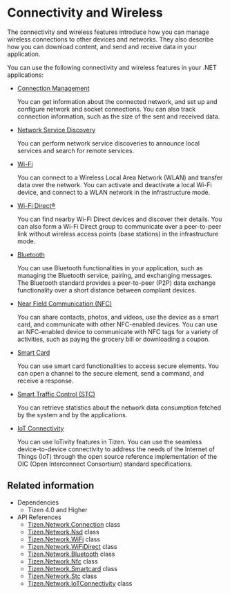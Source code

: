 # Connectivity and Wireless

The connectivity and wireless features introduce how you can manage wireless connections to other devices and networks. They also describe how you can download content, and send and receive data in your application.

You can use the following connectivity and wireless features in your .NET applications:

-   [Connection Management](connection.md)

    You can get information about the connected network, and set up and configure network and socket connections. You can also track connection information, such as the size of the sent and received data.

-   [Network Service Discovery](nsd.md)

    You can perform network service discoveries to announce local services and search for remote services.

-   [Wi-Fi](wifi.md)

    You can connect to a Wireless Local Area Network (WLAN) and transfer data over the network. You can activate and deactivate a local Wi-Fi device, and connect to a WLAN network in the infrastructure mode.

-   [Wi-Fi Direct®](wifi-direct.md)

    You can find nearby Wi-Fi Direct devices and discover their details. You can also form a Wi-Fi Direct group to communicate over a peer-to-peer link without wireless access points (base stations) in the infrastructure mode.

-   [Bluetooth](bluetooth.md)

    You can use Bluetooth functionalities in your application, such as managing the Bluetooth service, pairing, and exchanging messages. The Bluetooth standard provides a peer-to-peer (P2P) data exchange functionality over a short distance between compliant devices.

-   [Near Field Communication (NFC)](nfc.md)

    You can share contacts, photos, and videos, use the device as a smart card, and communicate with other NFC-enabled devices. You can use an NFC-enabled device to communicate with NFC tags for a variety of activities, such as paying the grocery bill or downloading a coupon.

-   [Smart Card](smartcard.md)

    You can use smart card functionalities to access secure elements. You can open a channel to the secure element, send a command, and receive a response.

-   [Smart Traffic Control (STC)](stc.md)

    You can retrieve statistics about the network data consumption fetched by the system and by the applications.

-   [IoT Connectivity](iotcon.md)

    You can use IoTivity features in Tizen. You can use the seamless device-to-device connectivity to address the needs of the Internet of Things (IoT) through the open source reference implementation of the OIC (Open Interconnect Consortium) standard specifications.

## Related information
- Dependencies
    -   Tizen 4.0 and Higher
- API References
    - [Tizen.Network.Connection](/application/dotnet/api/TizenFX/latest/api/Tizen.Network.Connection.html) class
    - [Tizen.Network.Nsd](/application/dotnet/api/TizenFX/latest/api/Tizen.Network.Nsd.html) class
    - [Tizen.Network.WiFi](/application/dotnet/api/TizenFX/latest/api/Tizen.Network.WiFi.html) class
    - [Tizen.Network.WiFiDirect](/application/dotnet/api/TizenFX/latest/api/Tizen.Network.WiFiDirect.html) class
    - [Tizen.Network.Bluetooth](/application/dotnet/api/TizenFX/latest/api/Tizen.Network.Bluetooth.html) class
    - [Tizen.Network.Nfc](/application/dotnet/api/TizenFX/latest/api/Tizen.Network.Nfc.html) class
    - [Tizen.Network.Smartcard](/application/dotnet/api/TizenFX/latest/api/Tizen.Network.Smartcard.html) class
    - [Tizen.Network.Stc](/application/dotnet/api/TizenFX/latest/api/Tizen.Network.Stc.html) class
    - [Tizen.Network.IoTConnectivity](/application/dotnet/api/TizenFX/latest/api/Tizen.Network.IoTConnectivity.html) class
